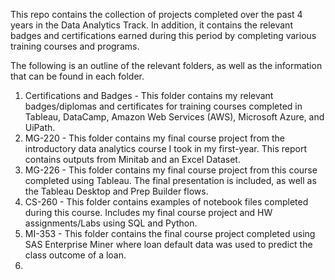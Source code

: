 This repo contains the collection of projects completed over the past 4 years in the Data Analytics Track. In addition, it contains the relevant badges and certifications earned during this period by completing various training courses and programs.

The following is an outline of the relevant folders, as well as the information that can be found in each folder.
1. Certifications and Badges - This folder contains my relevant badges/diplomas and certificates for training courses completed in Tableau, DataCamp, Amazon Web Services (AWS), Microsoft Azure, and UiPath.
2. MG-220 - This folder contains my final course project from the introductory data analytics course I took in my first-year. This report contains outputs from Minitab and an Excel Dataset.
3. MG-226 - This folder contains my final course project from this course completed using Tableau. The final presentation is included, as well as the Tableau Desktop and Prep Builder flows.
4. CS-260 - This folder contains examples of notebook files completed during this course. Includes my final course project and HW assignments/Labs using SQL and Python.
5. MI-353 - This folder contains the final course project completed using SAS Enterprise Miner where loan default data was used to predict the class outcome of a loan.
6. 

